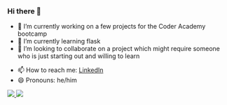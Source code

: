 ### Hi there 👋

<!--
**tatermysalad/tatermysalad** is a ✨ _special_ ✨ repository because its `README.md` (this file) appears on your GitHub profile.
Here are some ideas to get you started:
-->
- 🔭 I’m currently working on a few projects for the Coder Academy bootcamp
- 🌱 I’m currently learning flask
- 👯 I’m looking to collaborate on a project which might require someone who is just starting out and willing to learn
<!-- - 🤔 I’m looking for help with python classes -->
<!-- - 💬 Ask me about my animals or -->
- 📫 How to reach me: <a href="https://www.linkedin.com/in/edward-dougherty-998ab21b3/">LinkedIn</a>
- 😄 Pronouns: he/him
<!-- - ⚡ Fun fact: ... -->

<a href="https://github.com/tatermysalad">
<img src="https://raw.githubusercontent.com/tatermysalad/github-stats/master/generated/overview.svg" />
<img src="https://raw.githubusercontent.com/tatermysalad/github-stats/master/generated/languages.svg" />
</a>
